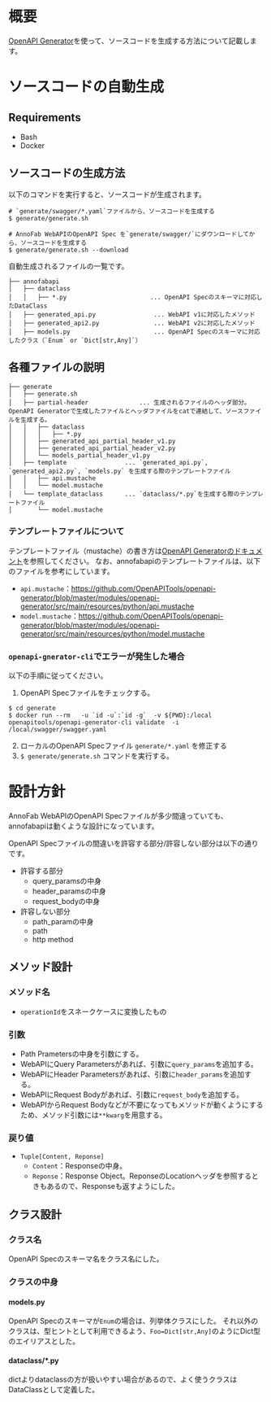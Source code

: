 # 概要
[OpenAPI Generator](https://github.com/OpenAPITools/openapi-generator)を使って、ソースコードを生成する方法について記載します。

# ソースコードの自動生成

## Requirements
* Bash
* Docker

## ソースコードの生成方法
以下のコマンドを実行すると、ソースコードが生成されます。

```
# `generate/swagger/*.yaml`ファイルから、ソースコードを生成する
$ generate/generate.sh

# AnnoFab WebAPIのOpenAPI Spec を`generate/swagger/`にダウンロードしてから、ソースコードを生成する
$ generate/generate.sh --download

```


自動生成されるファイルの一覧です。

```
├── annofabapi
│   ├── dataclass
│   │   ├── *.py                       ... OpenAPI Specのスキーマに対応したDataClass
│   ├── generated_api.py                ... WebAPI v1に対応したメソッド
│   ├── generated_api2.py               ... WebAPI v2に対応したメソッド
│   ├── models.py                       ... OpenAPI Specのスキーマに対応したクラス（`Enum` or `Dict[str,Any]`）
```


## 各種ファイルの説明


```
├── generate
│   ├── generate.sh
│   ├── partial-header              ... 生成されるファイルのヘッダ部分。OpenAPI Generatorで生成したファイルとヘッダファイルをcatで連結して、ソースファイルを生成する。
│   │   ├── dataclass
│   │   │   ├── *.py
│   │   ├── generated_api_partial_header_v1.py
│   │   ├── generated_api_partial_header_v2.py
│   │   └── models_partial_header_v1.py
│   ├── template                ... `generated_api.py`, `generated_api2.py`, `models.py` を生成する際のテンプレートファイル
│   │   ├── api.mustache
│   │   └── model.mustache
│   └── template_dataclass      ... `dataclass/*.py`を生成する際のテンプレートファイル
│       └── model.mustache
```

### テンプレートファイルについて
テンプレートファイル（mustache）の書き方は[OpenAPI Generatorのドキュメント](https://openapi-generator.tech/docs/templating)を参照してください。
なお、annofabapiのテンプレートファイルは、以下のファイルを参考にしています。
* `api.mustache`：https://github.com/OpenAPITools/openapi-generator/blob/master/modules/openapi-generator/src/main/resources/python/api.mustache
* `model.mustache`：https://github.com/OpenAPITools/openapi-generator/blob/master/modules/openapi-generator/src/main/resources/python/model.mustache


### `openapi-gnerator-cli`でエラーが発生した場合
以下の手順に従ってください。

1. OpenAPI Specファイルをチェックする。

```
$ cd generate
$ docker run --rm   -u `id -u`:`id -g`  -v ${PWD}:/local openapitools/openapi-generator-cli validate  -i /local/swagger/swagger.yaml 
```

2. ローカルのOpenAPI Specファイル `generate/*.yaml` を修正する
3. `$ generate/generate.sh` コマンドを実行する。



# 設計方針
AnnoFab WebAPIのOpenAPI Specファイルが多少間違っていても、annofabapiは動くような設計になっています。

OpenAPI Specファイルの間違いを許容する部分/許容しない部分は以下の通りです。

* 許容する部分
    * query_paramsの中身
    * header_paramsの中身
    * request_bodyの中身
* 許容しない部分
    * path_paramの中身
    * path
    * http method


## メソッド設計
### メソッド名
* `operationId`をスネークケースに変換したもの

### 引数
* Path Prametersの中身を引数にする。
* WebAPIにQuery Parametersがあれば、引数に`query_params`を追加する。
* WebAPIにHeader Parametersがあれば、引数に`header_params`を追加する。
* WebAPIにRequest Bodyがあれば、引数に`request_body`を追加する。
* WebAPIからRequest Bodyなどが不要になってもメソッドが動くようにするため、メソッド引数には`**kwarg`を用意する。


### 戻り値
* `Tuple[Content, Reponse]`
    * `Content`：Responseの中身。
    * `Reponse`：Response Object。ReponseのLocationヘッダを参照するときもあるので、Responseも返すようにした。

## クラス設計

### クラス名
OpenAPI Specのスキーマ名をクラス名にした。


### クラスの中身
#### models.py
OpenAPI Specのスキーマが`Enum`の場合は、列挙体クラスにした。
それ以外のクラスは、型ヒントとして利用できるよう、`Foo=Dict[str,Any]`のようにDict型のエイリアスとした。

#### dataclass/*.py
dictよりdataclassの方が扱いやすい場合があるので、よく使うクラスはDataClassとして定義した。


